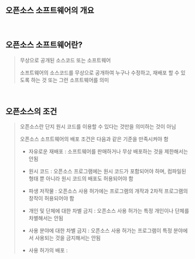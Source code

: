 오픈소스 소프트웨어의 개요
---

<br>

## 오픈소스 소프트웨어란?
> 무상으로 공개된 소스코드 또는 소프트웨어
> 
> 소프트웨어의 소스코드를 무상으로 공개하여 누구나 수정하고, 재배포 할 수 있도록 하는 것 또는 그런 소프트웨어를 의미
<br>

## 오픈소스의 조건
> 오픈소스란 단지 원시 코드를 이용할 수 있다는 것만을 의미하는 것이 아님
> <br>
> 
> 
> 오픈소스 소프트웨어의 배포 조건은 다음과 같은 기준을 만족시켜야 함
> 
> + 자유로운 재배포 : 소프트웨어를 판매하거나 무상 배포하는 것을 제한해서는 안됨
> 
> + 원시 코드 : 오픈소스 프로그램에는 원시 코드가 포함되어야 하며, 컴파일된 형태 뿐 아니라 원시 코드의 배포도 허용되어야 함
> 
> + 파생 저작물 : 오픈소스 사용 허가에는 프로그램의 개작과 2차적 프로그램의 창작이 허용되어야 함
> 
> + 개인 및 단체에 대한 차별 금지 : 오픈소스 사용 허가는 특정 개인이나 단체를 차별해서는 안됨
> 
> + 사용 분야에 대한 차별 금지 : 오픈소스 사용 허가는 프로그램이 특정 분야에서 사용되는 것을 금지해서는 안됨
> 
> + 사용 허가의 배포 : 
